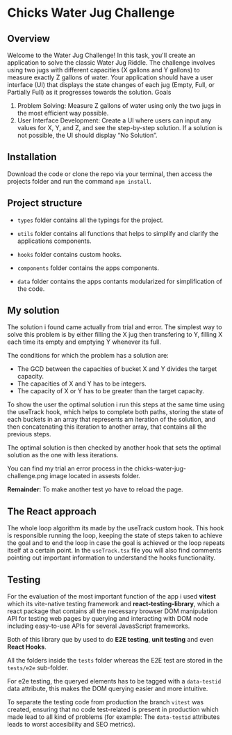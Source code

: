 # Chicks Water Jug Challenge

## Overview

Welcome to the Water Jug Challenge! In this task, you'll create an application to
solve the classic Water Jug Riddle. The challenge involves using two jugs with
different capacities (X gallons and Y gallons) to measure exactly Z gallons of water.
Your application should have a user interface (UI) that displays the state changes
of each jug (Empty, Full, or Partially Full) as it progresses towards the solution.
Goals

1. Problem Solving: Measure Z gallons of water using only the two jugs in the
   most efficient way possible.
2. User Interface Development: Create a UI where users can input any values
   for X, Y, and Z, and see the step-by-step solution. If a solution is not
   possible, the UI should display “No Solution”.

## Installation

Download the code or clone the repo via your terminal, then access the projects folder
and run the command `npm install`.

## Project structure

- `types` folder contains all the typings for the project.

- `utils` folder contains all functions that helps to simplify and clarify the applications components.

- `hooks` folder contains custom hooks.

- `components` folder contains the apps components.

- `data` folder contains the apps contants modularized for simplification of the code.

## My solution

The solution i found came actually from trial and error. The simplest way to solve this problem
is by either filling the X jug then transfering to Y, filling X each time its empty and emptying
Y whenever its full.

The conditions for which the problem has a solution are:

- The GCD between the capacities of bucket X and Y divides the target capacity.
- The capacities of X and Y has to be integers.
- The capacity of X or Y has to be greater than the target capacity.

To show the user the optimal solution i run this steps at the same time using the useTrack hook,
which helps to complete both paths, storing the state of each buckets in an array that represents
am iteration of the solution, and then concatenating this iteration to another array, that contains
all the previous steps.

The optimal solution is then checked by another hook that sets the optimal solution as the one
with less iterations.

You can find my trial an error process in the chicks-water-jug-challenge.png image located in assests
folder.

**Remainder**: To make another test yo have to reload the page.

## The React approach

The whole loop algorithm its made by the useTrack custom hook. This hook is responsible running the loop, keeping the state
of steps taken to achieve the goal and to end the loop in case the goal is achieved or the loop repeats itself at a certain point.
In the `useTrack.tsx` file you will also find comments pointing out important information to understand the hooks functionality.

## Testing

For the evaluation of the most important function of the app i used **vitest** which its vite-native testing framework and
**react-testing-library**, which a react package that contains all the necessary browser DOM manipulation API for testing
web pages by querying and interacting with DOM node including easy-to-use APIs for several JavasScript frameworks.

Both of this library que by used to do **E2E testing**, **unit testing** and even **React Hooks**.

All the folders inside the `tests` folder whereas the E2E test are stored in the `tests/e2e` sub-folder.

For e2e testing, the queryed elements has to be tagged with a `data-testid` data attribute, this makes the DOM querying
easier and more intuitive.

To separate the testing code from production the branch `vitest` was created, ensuring that no code test-related
is present in production which made lead to all kind of problems (for example: The `data-testid` attributes leads to
worst accesibility and SEO metrics).
